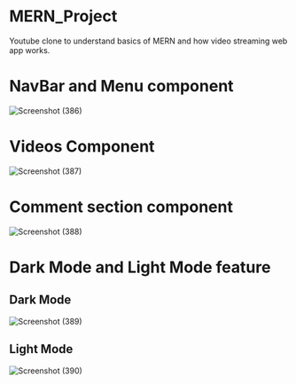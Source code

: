 # MERN_Project
Youtube clone to understand basics of MERN and how video streaming web app works.

<h1>NavBar and Menu component</h1>


![Screenshot (386)](https://github.com/afra-af/MERN_Project/assets/81957946/dd75a79b-e93c-4f6d-b42c-bb498d5f799a)

<h1>Videos Component</h1>

![Screenshot (387)](https://github.com/afra-af/MERN_Project/assets/81957946/7d9e1072-db9e-45d9-b156-52097adea102)

<h1>Comment section component</h1>

![Screenshot (388)](https://github.com/afra-af/MERN_Project/assets/81957946/d2c84b19-ac63-40bc-9156-cd539002e613)


<h1>Dark Mode and Light Mode feature </h1>

<h2>Dark Mode</h2>

![Screenshot (389)](https://github.com/afra-af/MERN_Project/assets/81957946/a7be8903-c044-4133-bd98-7a99194524f0)

<h2>Light Mode</h2>

![Screenshot (390)](https://github.com/afra-af/MERN_Project/assets/81957946/2538e7f5-96e3-4565-a53a-3af1b0cbcab1)
